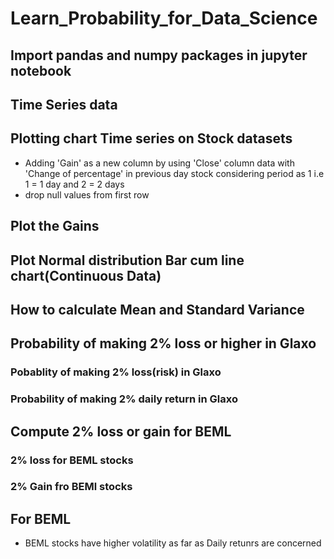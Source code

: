 # Learn_Probability_for_Data_Science
## Import pandas and numpy packages in jupyter notebook
## Time Series data
## Plotting chart Time series on Stock datasets
+ Adding 'Gain' as a new column by using 'Close' column data with 'Change of percentage' in previous day stock considering period as 1 i.e 1 = 1 day and 2 = 2 days
+ drop null values from first row
## Plot the Gains
## Plot Normal distribution Bar cum line chart(Continuous Data)
## How to calculate Mean and Standard Variance
## Probability of making 2% loss or higher in Glaxo
### Pobablity of making 2% loss(risk) in Glaxo
### Probability of making 2% daily return in Glaxo
## Compute 2% loss or gain for BEML
### 2% loss for BEML stocks
### 2% Gain fro BEMl stocks
## For BEML
+ BEML stocks have higher volatility as far as Daily retunrs are concerned
